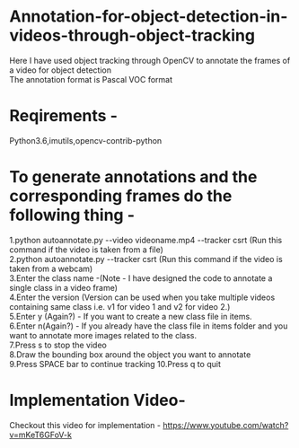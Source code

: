 # Annotation-for-object-detection-in-videos-through-object-tracking
Here I have used object tracking through OpenCV to annotate the frames of a video for object detection <br/>
The annotation format is Pascal VOC format <br/>
# Reqirements - <br/>
Python3.6,imutils,opencv-contrib-python <br/>
# To generate annotations and the corresponding frames do the following thing - <br/>
1.python autoannotate.py --video videoname.mp4 --tracker csrt (Run this command if the video is taken from a file) <br/>
2.python autoannotate.py --tracker csrt (Run this command if the video is taken from a webcam) <br/>
3.Enter the class name -(Note - I have designed the code to annotate a single class in a video frame) <br/>
4.Enter the version (Version can be used when you take multiple videos containing same class i.e. v1 for video 1 and v2 for video 2.) <br/>
5.Enter y (Again?) - If you want to create a new class file in items.<br/>
6.Enter n(Again?) - If you already have the class file in items folder and you want to annotate more images related to the class.<br/>
7.Press s to stop the video <br/>
8.Draw the bounding box around the object you want to annotate <br/>
9.Press SPACE bar to continue tracking
10.Press q to quit
# Implementation Video-<br/>
Checkout this video for implementation - https://www.youtube.com/watch?v=mKeT6GFoV-k <br/>
